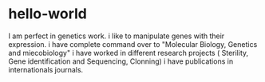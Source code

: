 # hello-world
I am perfect in genetics work. i like to manipulate genes with their expression.
i have complete command over to "Molecular Biology, Genetics and miecobiology" 
i have worked in different research projects ( Sterility, Gene identification and Sequencing, Clonning)
i have publications in internationals journals.
